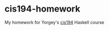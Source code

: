 # cis194-homework
My homework for Yorgey's [cis194](http://www.seas.upenn.edu/~cis194/spring13/lectures.html) Haskell course
